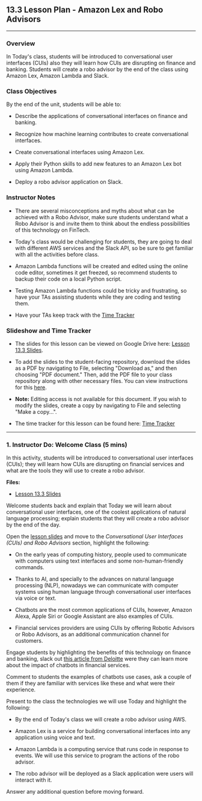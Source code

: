 ## 13.3 Lesson Plan - Amazon Lex and Robo Advisors

---

### Overview

In Today's class, students will be introduced to conversational user interfaces (CUIs) also they will learn how CUIs are disrupting on finance and banking. Students will create a robo advisor by the end of the class using Amazon Lex, Amazon Lambda and Slack.

### Class Objectives

By the end of the unit, students will be able to:

* Describe the applications of conversational interfaces on finance and banking.

* Recognize how machine learning contributes to create conversational interfaces.

* Create conversational interfaces using Amazon Lex.

* Apply their Python skills to add new features to an Amazon Lex bot using Amazon Lambda.

* Deploy a robo advisor application on Slack.

### Instructor Notes

* There are several misconceptions and myths about what can be achieved with a Robo Advisor, make sure students understand what a Robo Advisor is and invite them to think about the endless possibilities of this technology on FinTech.

* Today's class would be challenging for students, they are going to deal with different AWS services and the Slack API, so be sure to get familiar with all the activities before class.

* Amazon Lambda functions will be created and edited using the online code editor, sometimes it get freezed, so recommend students to backup their code on a local Python script.

* Testing Amazon Lambda functions could be tricky and frustrating, so have your TAs assisting students while they are coding and testing them.

* Have your TAs keep track with the [Time Tracker](TimeTracker.xlsx)

### Slideshow and Time Tracker

* The slides for this lesson can be viewed on Google Drive here: [Lesson 13.3 Slides](#).

* To add the slides to the student-facing repository, download the slides as a PDF by navigating to File, selecting "Download as," and then choosing "PDF document." Then, add the PDF file to your class repository along with other necessary files. You can view instructions for this [here](https://docs.google.com/document/d/14MiAunWj30hu-pYLGDz9JOM5XbGjunn1hZ6iyym4w2w/edit).

* **Note:** Editing access is not available for this document. If you wish to modify the slides, create a copy by navigating to File and selecting "Make a copy...".

* The time tracker for this lesson can be found here: [Time Tracker](TimeTracker.xlsx)

---

### 1. Instructor Do: Welcome Class (5 mins)

In this activity, students will be introduced to conversational user interfaces (CUIs); they will learn how CUIs are disrupting on financial services and what are the tools they will use to create a robo advisor.

**Files:**

* [Lesson 13.3 Slides](#)

Welcome students back and explain that Today we will learn about conversational user interfaces, one of the coolest applications of natural language processing; explain students that they will create a robo advisor by the end of the day.

Open the [lesson slides](#) and move to the _Conversational User Interfaces (CUIs) and Robo Advisors_ section, highlight the following:

* On the early yeas of computing history, people used to communicate with computers using text interfaces and some non-human-friendly commands.

* Thanks to AI, and specially to the advances on natural language processing (NLP), nowadays we can communicate with computer systems using human language through conversational user interfaces via voice or text.

* Chatbots are the most common applications of CUIs, however, Amazon Alexa, Apple Siri or Google Assistant are also examples of CUIs.

* Financial services providers are using CUIs by offering Robotic Advisors or Robo Advisors, as an additional communication channel for customers.

Engage students by highlighting the benefits of this technology on finance and banking, slack out [this article from Deloitte](../Suplemental/deloitte-nl-fsi-chatbots-adopting-the-power-of-conversational-ux.pdf) were they can learn more about the impact of chatbots in financial services.

Comment to students the examples of chatbots use cases, ask a couple of them if they are familiar with services like these and what were their experience.

Present to the class the technologies we will use Today and highlight the following:

* By the end of Today's class we will create a robo advisor using AWS.

* Amazon Lex is a service for building conversational interfaces into any application using voice and text.

* Amazon Lambda is a computing service that runs code in response to events. We will use this service to program the actions of the robo advisor.

* The robo advisor will be deployed as a Slack application were users will interact with it.

Answer any additional question before moving forward.
